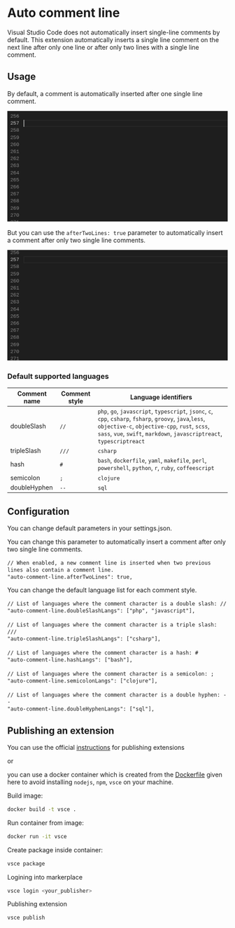# Auto comment line



Visual Studio Code does not automatically insert single-line comments by default.
This extension automatically inserts a single line comment on the next line after only one line or after only two lines with a single line comment.

## Usage

By default, a comment is automatically inserted after one single line comment.

![Demo](https://raw.githubusercontent.com/gozoro/vscode-auto-comment-line/main/img/auto-comment-line.gif)

But you can use the `afterTwoLines: true` parameter to automatically insert a comment after only two single line comments.

![Demo](https://raw.githubusercontent.com/gozoro/vscode-auto-comment-line/main/img/auto-comment-line-after-two.gif)



### Default supported languages

| Comment name | Comment style | Language identifiers |
| ---- | ------- | ------- |
| doubleSlash | `//` | `php`, `go`, `javascript`, `typescript`, `jsonc`, `c`, `cpp`, `csharp`, `fsharp`, `groovy`, `java`,`less`, `objective-c`, `objective-cpp`, `rust`, `scss`, `sass`, `vue`, `swift`, `markdown`, `javascriptreact`, `typescriptreact` |
| tripleSlash | `///` | `csharp`  |
| hash | `#` | `bash`, `dockerfile`, `yaml`, `makefile`, `perl`, `powershell`, `python`, `r`, `ruby`, `coffeescript`  |
| semicolon | `;` |  `clojure` |
| doubleHyphen | `--` |  `sql` |



## Configuration

You can change default parameters in your settings.json.

You can change this parameter to automatically insert a comment after only two single line comments.

```jsonc
// When enabled, a new comment line is inserted when two previous lines also contain a comment line.
"auto-comment-line.afterTwoLines": true,
```

You can change the default language list for each comment style.

```jsonc
// List of languages where the comment character is a double slash: //
"auto-comment-line.doubleSlashLangs": ["php", "javascript"],

// List of languages where the comment character is a triple slash: ///
"auto-comment-line.tripleSlashLangs": ["csharp"],

// List of languages where the comment character is a hash: #
"auto-comment-line.hashLangs": ["bash"],

// List of languages where the comment character is a semicolon: ;
"auto-comment-line.semicolonLangs": ["clojure"],

// List of languages where the comment character is a double hyphen: --
"auto-comment-line.doubleHyphenLangs": ["sql"],

```



## Publishing an extension

You can use the official [instructions](https://code.visualstudio.com/api/working-with-extensions/publishing-extension) for publishing extensions

or

you can use a docker container which is created from the [Dockerfile](https://raw.githubusercontent.com/gozoro/vscode-auto-comment-line/main/Dockerfile) given here  to avoid installing `nodejs`, `npm`, `vsce` on your machine.

Build image:

```bash
docker build -t vsce .
```

Run container from image:

```bash
docker run -it vsce
```

Create package inside container:

```bash
vsce package
```

Logining into markerplace

```bash
vsce login <your_publisher>
```

Publishing extension

```bash
vsce publish
```



